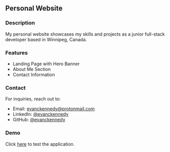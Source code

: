 ## Personal Website

### Description

My personal website showcases my skills and projects as a junior full-stack 
developer based in Winnipeg, Canada. 

### Features

- Landing Page with Hero Banner
- About Me Section
- Contact Information

### Contact

For inquiries, reach out to:
- Email: evanckennedy@protonmail.com
- LinkedIn: [@evanckennedy](https://www.linkedin.com/in/evanckennedy)
- GitHub: [@evanckennedy](https://github.com/evanckennedy)

### Demo

Click [here](https://evanckennedy.github.io/personal-website/) to test the application.